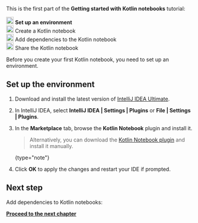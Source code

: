 [//]: # (title: Set up an environment)

<microformat>
   <p>This is the first part of the <strong>Getting started with Kotlin notebooks</strong> tutorial:</p>
   <p><img src="icon-1.svg" width="20" alt="First step"/> <strong>Set up an environment</strong><br/>
      <img src="icon-2-todo.svg" width="20" alt="Second step"/> Create a Kotlin notebook<br/>
      <img src="icon-3-todo.svg" width="20" alt="Third step"/> Add dependencies to the Kotlin notebook<br/>      
      <img src="icon-4-todo.svg" width="20" alt="Fourth step"/> Share the Kotlin notebook<br/>
  </p>
</microformat>

Before you create your first Kotlin notebook, you need to set up an environment.

## Set up the environment

1. Download and install the latest version of [IntelliJ IDEA Ultimate](https://www.jetbrains.com/idea/download/index.html).
2. In IntelliJ IDEA, select **IntelliJ IDEA | Settings | Plugins** or **File | Settings | Plugins**.
3. In the **Marketplace** tab, browse the **Kotlin Notebook** plugin and install it.

   > Alternatively, you can download the [Kotlin Notebook plugin](https://plugins.jetbrains.com/plugin/16340-kotlin-notebook)
   > and install it manually.
   >
   {type="note"}

4. Click **OK** to apply the changes and restart your IDE if prompted.

## Next step

Add dependencies to Kotlin notebooks:

**[Proceed to the next chapter](kotlin-notebook-create.md)**